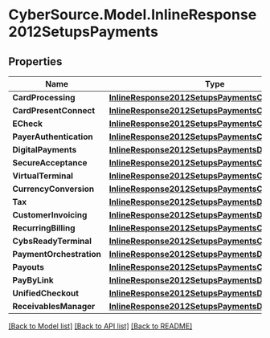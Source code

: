 # CyberSource.Model.InlineResponse2012SetupsPayments
## Properties

Name | Type | Description | Notes
------------ | ------------- | ------------- | -------------
**CardProcessing** | [**InlineResponse2012SetupsPaymentsCardProcessing**](InlineResponse2012SetupsPaymentsCardProcessing.md) |  | [optional] 
**CardPresentConnect** | [**InlineResponse2012SetupsPaymentsCardProcessing**](InlineResponse2012SetupsPaymentsCardProcessing.md) |  | [optional] 
**ECheck** | [**InlineResponse2012SetupsPaymentsCardProcessing**](InlineResponse2012SetupsPaymentsCardProcessing.md) |  | [optional] 
**PayerAuthentication** | [**InlineResponse2012SetupsPaymentsCardProcessing**](InlineResponse2012SetupsPaymentsCardProcessing.md) |  | [optional] 
**DigitalPayments** | [**InlineResponse2012SetupsPaymentsDigitalPayments**](InlineResponse2012SetupsPaymentsDigitalPayments.md) |  | [optional] 
**SecureAcceptance** | [**InlineResponse2012SetupsPaymentsCardProcessing**](InlineResponse2012SetupsPaymentsCardProcessing.md) |  | [optional] 
**VirtualTerminal** | [**InlineResponse2012SetupsPaymentsCardProcessing**](InlineResponse2012SetupsPaymentsCardProcessing.md) |  | [optional] 
**CurrencyConversion** | [**InlineResponse2012SetupsPaymentsCardProcessing**](InlineResponse2012SetupsPaymentsCardProcessing.md) |  | [optional] 
**Tax** | [**InlineResponse2012SetupsPaymentsDigitalPayments**](InlineResponse2012SetupsPaymentsDigitalPayments.md) |  | [optional] 
**CustomerInvoicing** | [**InlineResponse2012SetupsPaymentsDigitalPayments**](InlineResponse2012SetupsPaymentsDigitalPayments.md) |  | [optional] 
**RecurringBilling** | [**InlineResponse2012SetupsPaymentsCardProcessing**](InlineResponse2012SetupsPaymentsCardProcessing.md) |  | [optional] 
**CybsReadyTerminal** | [**InlineResponse2012SetupsPaymentsCardProcessing**](InlineResponse2012SetupsPaymentsCardProcessing.md) |  | [optional] 
**PaymentOrchestration** | [**InlineResponse2012SetupsPaymentsDigitalPayments**](InlineResponse2012SetupsPaymentsDigitalPayments.md) |  | [optional] 
**Payouts** | [**InlineResponse2012SetupsPaymentsCardProcessing**](InlineResponse2012SetupsPaymentsCardProcessing.md) |  | [optional] 
**PayByLink** | [**InlineResponse2012SetupsPaymentsDigitalPayments**](InlineResponse2012SetupsPaymentsDigitalPayments.md) |  | [optional] 
**UnifiedCheckout** | [**InlineResponse2012SetupsPaymentsDigitalPayments**](InlineResponse2012SetupsPaymentsDigitalPayments.md) |  | [optional] 
**ReceivablesManager** | [**InlineResponse2012SetupsPaymentsDigitalPayments**](InlineResponse2012SetupsPaymentsDigitalPayments.md) |  | [optional] 

[[Back to Model list]](../README.md#documentation-for-models) [[Back to API list]](../README.md#documentation-for-api-endpoints) [[Back to README]](../README.md)

